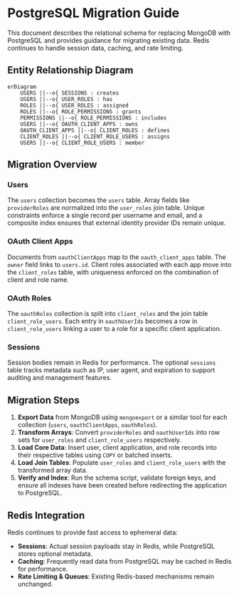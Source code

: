 # PostgreSQL Migration Guide

This document describes the relational schema for replacing MongoDB with PostgreSQL and provides guidance for migrating existing data. Redis continues to handle session data, caching, and rate limiting.

## Entity Relationship Diagram

```mermaid
erDiagram
    USERS ||--o{ SESSIONS : creates
    USERS ||--o{ USER_ROLES : has
    ROLES ||--o{ USER_ROLES : assigned
    ROLES ||--o{ ROLE_PERMISSIONS : grants
    PERMISSIONS ||--o{ ROLE_PERMISSIONS : includes
    USERS ||--o{ OAUTH_CLIENT_APPS : owns
    OAUTH_CLIENT_APPS ||--o{ CLIENT_ROLES : defines
    CLIENT_ROLES ||--o{ CLIENT_ROLE_USERS : assigns
    USERS ||--o{ CLIENT_ROLE_USERS : member
```

## Migration Overview

### Users
The `users` collection becomes the `users` table. Array fields like `providerRoles` are normalized into the `user_roles` join table. Unique constraints enforce a single record per username and email, and a composite index ensures that external identity provider IDs remain unique.

### OAuth Client Apps
Documents from `oauthClientApps` map to the `oauth_client_apps` table. The `owner` field links to `users.id`. Client roles associated with each app move into the `client_roles` table, with uniqueness enforced on the combination of client and role name.

### OAuth Roles
The `oauthRoles` collection is split into `client_roles` and the join table `client_role_users`. Each entry in `oauthUserIds` becomes a row in `client_role_users` linking a user to a role for a specific client application.

### Sessions
Session bodies remain in Redis for performance. The optional `sessions` table tracks metadata such as IP, user agent, and expiration to support auditing and management features.

## Migration Steps
1. **Export Data** from MongoDB using `mongoexport` or a similar tool for each collection (`users`, `oauthClientApps`, `oauthRoles`).
2. **Transform Arrays**: Convert `providerRoles` and `oauthUserIds` into row sets for `user_roles` and `client_role_users` respectively.
3. **Load Core Data**: Insert user, client application, and role records into their respective tables using `COPY` or batched inserts.
4. **Load Join Tables**: Populate `user_roles` and `client_role_users` with the transformed array data.
5. **Verify and Index**: Run the schema script, validate foreign keys, and ensure all indexes have been created before redirecting the application to PostgreSQL.

## Redis Integration
Redis continues to provide fast access to ephemeral data:
- **Sessions**: Actual session payloads stay in Redis, while PostgreSQL stores optional metadata.
- **Caching**: Frequently read data from PostgreSQL may be cached in Redis for performance.
- **Rate Limiting & Queues**: Existing Redis-based mechanisms remain unchanged.

